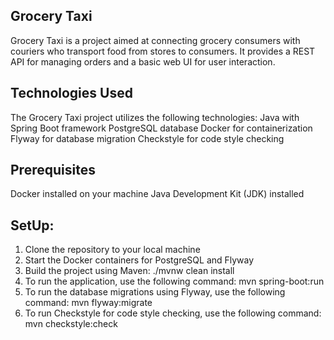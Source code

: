 ## Grocery Taxi
Grocery Taxi is a project aimed at connecting grocery consumers with couriers who transport food from stores to consumers. It provides a REST API for managing orders and a basic web UI for user interaction.

## Technologies Used 
The Grocery Taxi project utilizes the following technologies:
Java with Spring Boot framework
PostgreSQL database
Docker for containerization
Flyway for database migration
Checkstyle for code style checking

## Prerequisites
Docker installed on your machine
Java Development Kit (JDK) installed

## SetUp:
1. Clone the repository to your local machine
2. Start the Docker containers for PostgreSQL and Flyway 
3. Build the project using Maven: ./mvnw clean install
4. To run the application, use the following command: mvn spring-boot:run 
5. To run the database migrations using Flyway, use the following command: mvn flyway:migrate
6. To run Checkstyle for code style checking, use the following command: mvn checkstyle:check





